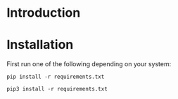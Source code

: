 # Introduction

# Installation

First run one of the following depending on your system:

```pip install -r requirements.txt```

```pip3 install -r requirements.txt```